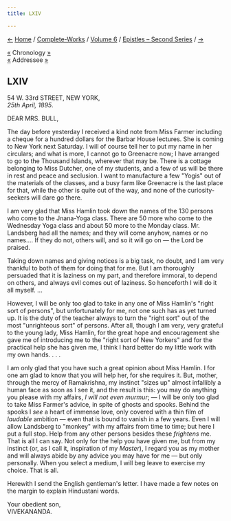 ```yaml
---
title: LXIV

---
```

<div>

[←](063_shashi.htm) [Home](../../../index.htm) /
[Complete-Works](../../complete_works.htm) / [Volume
6](../volume_6_contents.htm) / [Epistles – Second
Series](epistles_second_series_contents.htm) / [→](065_mrs_bull.htm)

  

[«](../../volume_8/epistles_fourth_series/040_friend.htm) Chronology
[»](../../volume_7/epistles_third_series/28_brother.htm)  
[«](062_mrs_bull.htm) Addressee [»](065_mrs_bull.htm)

## LXIV

54 W. 33rd STREET, NEW YORK,  
*25th April, 1895*.

DEAR MRS. BULL,

The day before yesterday I received a kind note from Miss Farmer
including a cheque for a hundred dollars for the Barbar House lectures.
She is coming to New York next Saturday. I will of course tell her to
put my name in her circulars; and what is more, I cannot go to Greenacre
now; I have arranged to go to the Thousand Islands, wherever that may
be. There is a cottage belonging to Miss Dutcher, one of my students,
and a few of us will be there in rest and peace and seclusion. I want to
manufacture a few "Yogis" out of the materials of the classes, and a
busy farm like Greenacre is the last place for that, while the other is
quite out of the way, and none of the curiosity-seekers will dare go
there.

I am very glad that Miss Hamlin took down the names of the 130 persons
who come to the Jnana-Yoga class. There are 50 more who come to the
Wednesday Yoga class and about 50 more to the Monday class. Mr.
Landsberg had all the names; and they will come anyhow, names or no
names.... If they do not, others will, and so it will go on — the Lord
be praised.

Taking down names and giving notices is a big task, no doubt, and I am
very thankful to both of them for doing that for me. But I am thoroughly
persuaded that it is laziness on my part, and therefore immoral, to
depend on others, and always evil comes out of laziness. So henceforth I
will do it all myself. ...

However, I will be only too glad to take in any one of Miss Hamlin's
"right sort of persons", but unfortunately for me, not one such has as
yet turned up. It is the duty of the teacher always to turn the "right
sort" out of the most "unrighteous sort" of persons. After all, though I
am very, very grateful to the young lady, Miss Hamlin, for the great
hope and encouragement she gave me of introducing me to the "right sort
of New Yorkers" and for the practical help she has given me, I think I
hard better do my little work with my own hands. . . .

I am only glad that you have such a great opinion about Miss Hamlin. I
for one am glad to know that you will help her, for she requires it.
But, mother, through the mercy of Ramakrishna, my instinct "sizes up"
almost infallibly a human face as soon as I see it, and the result is
this: you may do anything you please with my affairs, *I will not even
murmur*; — I will be only too glad to take Miss Farmer's advice, in
spite of ghosts and spooks. Behind the spooks I *see* a heart of immense
love, only covered with a thin film of *laudable* ambition — even that
is bound to vanish in a few years. Even I will allow Landsberg to
"monkey" with my affairs from time to time; but here I put a full stop.
Help from any other persons besides these *frightens* me. That is all I
can say. Not only for the help you have given me, but from my instinct
(or, as I call it, inspiration of my *Master*), I regard you as my
mother and will always abide by any advice you may have for me — but
only personally. When you select a medium, I will beg leave to exercise
my choice. That is all.

Herewith I send the English gentleman's letter. I have made a few notes
on the margin to explain Hindustani words.

Your obedient son,  
VIVEKANANDA.

</div>
